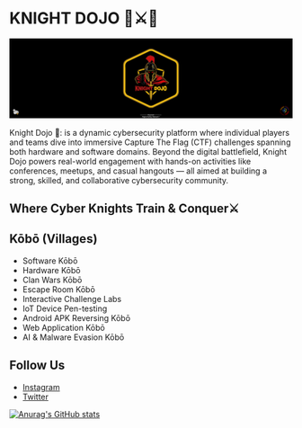 # KNIGHT DOJO 🏯⚔️🥷
<img src="/knight.png"/>

Knight Dojo 🏯: is a dynamic cybersecurity platform where individual players and teams dive into immersive Capture The Flag (CTF) challenges spanning both hardware and software domains. Beyond the  digital battlefield, Knight Dojo powers real-world engagement with hands-on activities like conferences, meetups, and casual hangouts — all aimed at building a strong, skilled, and collaborative cybersecurity community.

## Where Cyber Knights Train & Conquer⚔️

## Kōbō (Villages)
- Software Kōbō
- Hardware Kōbō
- Clan Wars Kōbō
- Escape Room Kōbō
- Interactive Challenge Labs
- IoT Device Pen-testing
- Android APK Reversing Kōbō
- Web Application Kōbō
- AI & Malware Evasion Kōbō

## Follow Us
- [Instagram](https://instagram.com/knight_dojo)  
- [Twitter](https://twitter.com/knight_dojo)

[![Anurag's GitHub stats](https://github-readme-stats.vercel.app/api?username=knight-dojo)](https://github.com/anuraghazra/github-readme-stats)
